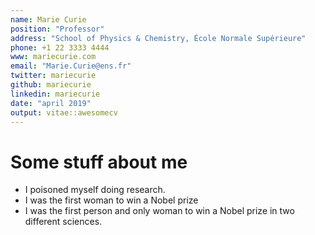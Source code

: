 ```yaml
---
name: Marie Curie
position: "Professor"
address: "School of Physics & Chemistry, École Normale Supérieure"
phone: +1 22 3333 4444
www: mariecurie.com
email: "Marie.Curie@ens.fr"
twitter: mariecurie
github: mariecurie
linkedin: mariecurie
date: "april 2019"
output: vitae::awesomecv
---
```




# Some stuff about me

 * I poisoned myself doing research.
 * I was the first woman to win a Nobel prize
 * I was the first person and only woman to win a Nobel prize in two different sciences.
